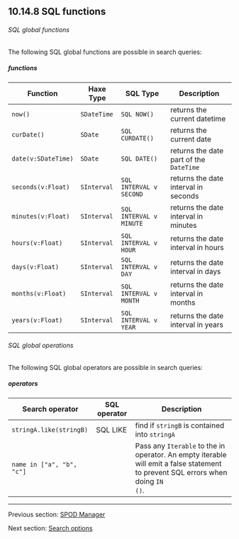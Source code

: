 ## 10.14.8 SQL functions

###### SQL global functions
The following SQL global functions are possible in search queries:

##### functions
 
 Function  | Haxe Type  | SQL Type  |  Description 
 --- | --- | --- | ---
<code>now()</code>  | <code>SDateTime</code>  | <code>SQL NOW()</code>  | returns the current datetime 
<code>curDate()</code>  | <code>SDate</code>  | <code>SQL CURDATE()</code>  | returns the current date 
<code>date(v:SDateTime)</code>  | <code>SDate</code>  | <code>SQL DATE()</code>  | returns the date part of the <code>DateTime</code> 
<code>seconds(v:Float)</code>  | <code>SInterval</code>  | <code>SQL INTERVAL v SECOND</code>  | returns the date interval in seconds  
<code>minutes(v:Float)</code>  | <code>SInterval</code>  | <code>SQL INTERVAL v MINUTE</code>  | returns the date interval in minutes 
<code>hours(v:Float)</code>  | <code>SInterval</code>  | <code>SQL INTERVAL v HOUR</code>  | returns the date interval in hours 
<code>days(v:Float)</code>  | <code>SInterval</code>  | <code>SQL INTERVAL v DAY</code>  | returns the date interval in days 
<code>months(v:Float)</code>  | <code>SInterval</code>  | <code>SQL INTERVAL v MONTH</code>  | returns the date interval in months 
<code>years(v:Float)</code>  | <code>SInterval</code>  | <code>SQL INTERVAL v YEAR</code>  | returns the date interval in years 

###### SQL global operations
The following SQL global operators are possible in search queries:

##### operators
 
 Search operator  | SQL operator  |  Description 
 --- | --- | ---
<code>stringA.like(stringB)</code>  | SQL LIKE  | find if <code>stringB</code> is contained into <code>stringA</code> 
<code>name in ["a", "b", "c"]</code>   |   | Pass any <code>Iterable</code> to the in operator. An empty iterable will emit a false statement to prevent SQL errors when doing <code>IN ()</code>.

---

Previous section: [SPOD Manager](std-spod-manager.md)

Next section: [Search options](std-spod-search-options.md)